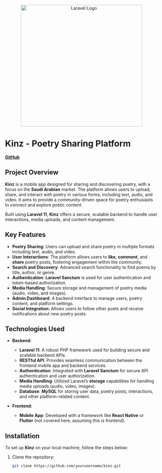 <p align="center"><a href="https://laravel.com" target="_blank"><img src="https://raw.githubusercontent.com/laravel/art/master/logo-lockup/5%20SVG/2%20CMYK/1%20Full%20Color/laravel-logolockup-cmyk-red.svg" width="400" alt="Laravel Logo"></a></p>



# Kinz - Poetry Sharing Platform

**[GitHub](#)**

## Project Overview

**Kinz** is a mobile app designed for sharing and discovering poetry, with a focus on the **Saudi Arabian** market. The platform allows users to upload, share, and interact with poetry in various forms, including text, audio, and video. It aims to provide a community-driven space for poetry enthusiasts to connect and explore poetic content.

Built using **Laravel 11**, **Kinz** offers a secure, scalable backend to handle user interactions, media uploads, and content management.

## Key Features

- **Poetry Sharing**: Users can upload and share poetry in multiple formats including text, audio, and video.
- **User Interactions**: The platform allows users to **like**, **comment**, and **share** poetry posts, fostering engagement within the community.
- **Search and Discovery**: Advanced search functionality to find poems by title, author, or genre.
- **Authentication**: **Laravel Sanctum** is used for user authentication and token-based authorization.
- **Media Handling**: Secure storage and management of poetry media (audio, video, and images).
- **Admin Dashboard**: A backend interface to manage users, poetry content, and platform settings.
- **Social Integration**: Allows users to follow other poets and receive notifications about new poetry posts.

## Technologies Used

- **Backend**:
  - **Laravel 11**: A robust PHP framework used for building secure and scalable backend APIs.
  - **RESTful API**: Provides seamless communication between the frontend mobile app and backend services.
  - **Authentication**: Integrated with **Laravel Sanctum** for secure API authentication and user authorization.
  - **Media Handling**: Utilized Laravel’s **storage** capabilities for handling media uploads (audio, video, images).
  - **Database**: **MySQL** for storing user data, poetry posts, interactions, and other platform-related content.

- **Frontend**:
  - **Mobile App**: Developed with a framework like **React Native** or **Flutter** (not covered here, assuming this is frontend).

## Installation

To set up **Kinz** on your local machine, follow the steps below:

1. Clone the repository:
   ```bash
   git clone https://github.com/yourusername/kinz.git
